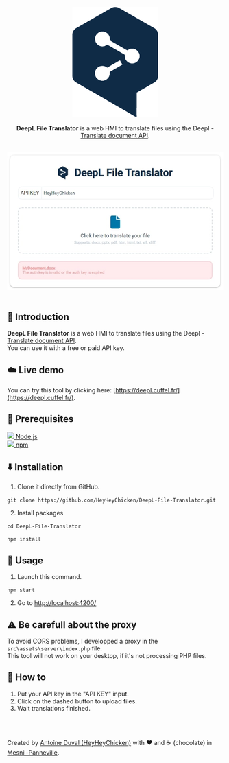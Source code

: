 <div align="center">

<img src="https://raw.githubusercontent.com/HeyHeyChicken/DeepL-File-Translator/main/src/assets/img/logo.png" alt="DeepL File Translator" width="200">

**DeepL File Translator** is a web HMI to translate files using the Deepl - [Translate document API](https://www.deepl.com/docs-api/documents).<br>
<br>

</div>
<div align="center">
<img src="https://raw.githubusercontent.com/HeyHeyChicken/DeepL-File-Translator/main/resources/screen.jpg">
</div>

<br>

## 👋 Introduction

**DeepL File Translator** is a web HMI to translate files using the Deepl - [Translate document API](https://www.deepl.com/docs-api/documents).<br/>
You can use it with a free or paid API key.

## ☁️ Live demo

You can try this tool by clicking here: [https://deepl.cuffel.fr/](https://deepl.cuffel.fr/).

## 🔧 Prerequisites

[<img src="https://raw.githubusercontent.com/HeyHeyChicken/NOVA/master/resources/nodeJSLogo.png" width="18" /> Node.js](https://nodejs.org/)<br/>
[<img src="https://raw.githubusercontent.com/HeyHeyChicken/NOVA/master/resources/npmLogo.png" width="18" /> npm](https://npmjs.com/)<br/>

## ⬇️ Installation

1) Clone it directly from GitHub.
```
git clone https://github.com/HeyHeyChicken/DeepL-File-Translator.git
```
2) Install packages
```
cd DeepL-File-Translator
```
```
npm install
```

## 🚀 Usage

1) Launch this command.
```
npm start
```
2) Go to [http://localhost:4200/](http://localhost:4200/)

## ⚠️ Be carefull about the proxy

To avoid CORS problems, I developped a proxy in the `src\assets\server\index.php` file.<br/>
This tool will not work on your desktop, if it's not processing PHP files.

## 💼 How to

1) Put your API key in the "API KEY" input.
2) Click on the dashed button to upload files.
3) Wait translations finished.

<br>
<br>

Created by [Antoine Duval (HeyHeyChicken)](//antoine.cuffel.fr) with ❤ and ☕ (chocolate) in [Mesnil-Panneville](//en.wikipedia.org/wiki/Mesnil-Panneville).
